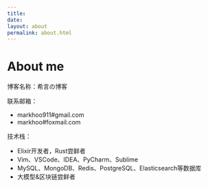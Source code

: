 ```yaml
---
title: 
date: 
layout: about
permalink: about.html
---
```



# About me

博客名称：希言の博客

联系邮箱：
- markhoo911#gmail.com
- markhoo#foxmail.com

技术栈：
- Elixir开发者，Rust尝鲜者
- Vim、VSCode、IDEA、PyCharm、Sublime
- MySQL、MongoDB、Redis、PostgreSQL、Elasticsearch等数据库
- 大模型&区块链尝鲜者

